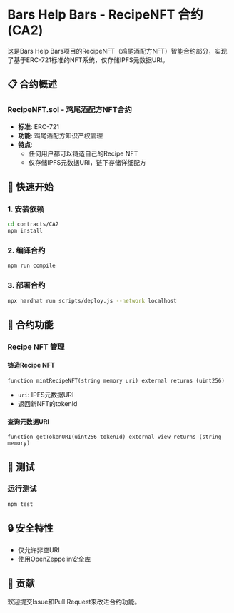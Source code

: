 # Bars Help Bars - RecipeNFT 合约 (CA2)

这是Bars Help Bars项目的RecipeNFT（鸡尾酒配方NFT）智能合约部分，实现了基于ERC-721标准的NFT系统，仅存储IPFS元数据URI。

## 📋 合约概述

### RecipeNFT.sol - 鸡尾酒配方NFT合约
- **标准**: ERC-721
- **功能**: 鸡尾酒配方知识产权管理
- **特点**:
  - 任何用户都可以铸造自己的Recipe NFT
  - 仅存储IPFS元数据URI，链下存储详细配方

## 🚀 快速开始

### 1. 安装依赖
```bash
cd contracts/CA2
npm install
```

### 2. 编译合约
```bash
npm run compile
```

### 3. 部署合约
```bash
npx hardhat run scripts/deploy.js --network localhost
```

## 📝 合约功能

### Recipe NFT 管理

#### 铸造Recipe NFT
```solidity
function mintRecipeNFT(string memory uri) external returns (uint256)
```
- `uri`: IPFS元数据URI
- 返回新NFT的tokenId

#### 查询元数据URI
```solidity
function getTokenURI(uint256 tokenId) external view returns (string memory)
```

## 🧪 测试

### 运行测试
```bash
npm test
```

## 🔒 安全特性
- 仅允许非空URI
- 使用OpenZeppelin安全库

## 🤝 贡献
欢迎提交Issue和Pull Request来改进合约功能。 